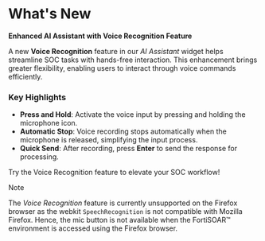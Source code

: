 # What's New

**Enhanced AI Assistant with Voice Recognition Feature**

A new **Voice Recognition** feature in our *AI Assistant* widget helps streamline SOC tasks with hands-free interaction. This enhancement brings greater flexibility, enabling users to interact through voice commands efficiently.

### Key Highlights
- **Press and Hold**: Activate the voice input by pressing and holding the microphone icon.
- **Automatic Stop**: Voice recording stops automatically when the microphone is released, simplifying the input process.
- **Quick Send**: After recording, press **Enter** to send the response for processing.

Try the Voice Recognition feature to elevate your SOC workflow!

> [!Note]
> The *Voice Recognition* feature is currently unsupported on the Firefox browser as the webkit `SpeechRecognition` is not compatible with Mozilla Firefox. Hence, the mic button is not available when the FortiSOAR&trade; environment is accessed using the Firefox browser.

